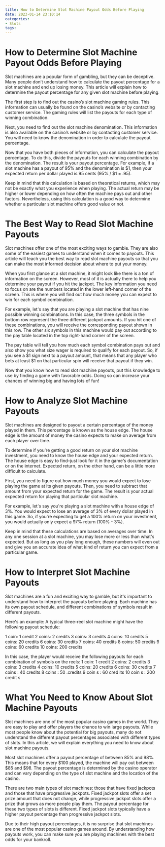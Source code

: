 ```yaml
---
title: How to Determine Slot Machine Payout Odds Before Playing
date: 2023-01-14 23:10:14
categories:
- Slots
tags:
---
```



#  How to Determine Slot Machine Payout Odds Before Playing

Slot machines are a popular form of gambling, but they can be deceptive. Many people don’t understand how to calculate the payout percentage for a slot machine and end up losing money. This article will explain how to determine the payout percentage for any given slot machine before playing.

The first step is to find out the casino’s slot machine gaming rules. This information can usually be found on the casino’s website or by contacting customer service. The gaming rules will list the payouts for each type of winning combination.

Next, you need to find out the slot machine denomination. This information is also available on the casino’s website or by contacting customer service. You will need to know the denomination in order to calculate the payout percentage.

Now that you have both pieces of information, you can calculate the payout percentage. To do this, divide the payouts for each winning combination by the denomination. The result is your payout percentage. For example, if a slot machine has a payout of 95% and the denomination is $1, then your expected return per dollar played is 95 cents (95% / $1 = .95).

Keep in mind that this calculation is based on theoretical returns, which may not be exactly what you experience when playing. The actual return may be higher or lower depending on how often the machine pays out and other factors. Nevertheless, using this calculation is a good way to determine whether a particular slot machine offers good value or not.

#  The Best Way to Read Slot Machine Payouts

Slot machines offer one of the most exciting ways to gamble. They are also some of the easiest games to understand when it comes to payouts. This article will teach you the best way to read slot machine payouts so that you can make the most informed decision about where to put your money.

When you first glance at a slot machine, it might look like there is a ton of information on the screen. However, most of it is actually there to help you determine your payout if you hit the jackpot. The key information you need to focus on are the numbers located in the lower left-hand corner of the screen. This is where you will find out how much money you can expect to win for each symbol combination.

For example, let's say that you are playing a slot machine that has nine possible winning combinations. In this case, the three symbols in the bottom row represent the three different jackpot amounts. If you hit one of these combinations, you will receive the corresponding payout shown in this row. The other six symbols in this machine would pay out according to the pay table located in the top right-hand corner of the screen.

The pay table will tell you how much each symbol combination pays out and also show you what size wager is required to qualify for each payout. So, if you see a $1 sign next to a payout amount, that means that any player who bets at least $1 on that particular spin will receive that payout if they win.

Now that you know how to read slot machine payouts, put this knowledge to use by finding a game with favorable odds. Doing so can increase your chances of winning big and having lots of fun!

#  How to Analyze Slot Machine Payouts

Slot machines are designed to payout a certain percentage of the money played in them. This percentage is known as the house edge. The house edge is the amount of money the casino expects to make on average from each player over time.

To determine if you're getting a good return on your slot machine investment, you need to know the house edge and your expected return. The house edge is easy to find–just look for it in the game's documentation or on the internet. Expected return, on the other hand, can be a little more difficult to calculate.

First, you need to figure out how much money you would expect to lose playing the game at its given payouts. Then, you need to subtract that amount from your expected return for the game. The result is your actual expected return for playing that particular slot machine.

For example, let's say you're playing a slot machine with a house edge of 3%. You would expect to lose an average of 3% of every dollar played in this game. So, if you're expecting to get a 100% return on your investment, you would actually only expect a 97% return (100% - 3%).

Keep in mind that these calculations are based on averages over time. In any one session at a slot machine, you may lose more or less than what's expected. But as long as you play long enough, these numbers will even out and give you an accurate idea of what kind of return you can expect from a particular game.

#  How to Interpret Slot Machine Payouts

Slot machines are a fun and exciting way to gamble, but it's important to understand how to interpret the payouts before playing. Each machine has its own payout schedule, and different combinations of symbols result in different payouts.

Here's an example: A typical three-reel slot machine might have the following payout schedule:

1 coin: 1 credit
2 coins: 2 credits
3 coins: 3 credits
4 coins: 10 credits
5 coins: 20 credits
6 coins: 30 credits
7 coins: 40 credits
8 coins: 50 credits
9 coins: 60 credits
10 coins: 200 credits 

In this case, the player would receive the following payouts for each combination of symbols on the reels:
1 coin: 1 credit 
2 coins: 2 credits 
3 coins: 3 credits 
4 coins: 10 credits 
5 coins: 20 credits 
6 coins: 30 credits   7 coins : 40 credits 8 coins : 50 .credits 9 coin s : 60 cred its 10 coin s : 200 credit s

#  What You Need to Know About Slot Machine Payouts

Slot machines are one of the most popular casino games in the world. They are easy to play and offer players the chance to win large payouts. While most people know about the potential for big payouts, many do not understand the different payout percentages associated with different types of slots. In this article, we will explain everything you need to know about slot machine payouts.

Most slot machines offer a payout percentage of between 85% and 98%. This means that for every $100 played, the machine will pay out between $85 and $98. The payout percentage is determined by the casino operator and can vary depending on the type of slot machine and the location of the casino.

There are two main types of slot machines: those that have fixed jackpots and those that have progressive jackpots. Fixed jackpot slots offer a set prize amount that does not change, while progressive jackpot slots offer a prize that grows as more people play them. The payout percentage for these two types of slots is different. Fixed jackpot slots typically have a higher payout percentage than progressive jackpot slots.

Due to their high payout percentages, it is no surprise that slot machines are one of the most popular casino games around. By understanding how payouts work, you can make sure you are playing machines with the best odds for your bankroll.